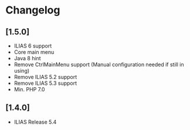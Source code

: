 # Changelog

## [1.5.0]
- ILIAS 6 support
- Core main menu
- Java 8 hint
- Remove CtrlMainMenu support (Manual configuration needed if still in using)
- Remove ILIAS 5.2 support
- Remove ILIAS 5.3 support
- Min. PHP 7.0

## [1.4.0]
* ILIAS Release 5.4
